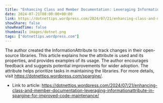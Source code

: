 ```yaml
---
title: "Enhancing Class and Member Documentation: Leveraging InformationAttribute in Spargine for Improved Code Maintenance"
date: 2024-07-21T08:00:00+00:00
link: https://dotnettips.wordpress.com/2024/07/21/enhancing-class-and-member-documentation-leveraging-informationattribute-in-spargine-for-improved-code-maintenance/
showShare: false
showReadTime: false
thumbnail: images/dotnet.png
tags: ["dotnettips.wordpress.com"]
---
```

The author created the InformationAttribute to track changes in their open-source libraries. This article explains how the attribute is used and its properties, and provides examples of its usage. The author encourages feedback and suggests potential improvements for wider adoption. The attribute helps prioritize tasks in maintaining the libraries. For more details, visit https://dotnettips.wordpress.com/spargine/.

- Link to article: https://dotnettips.wordpress.com/2024/07/21/enhancing-class-and-member-documentation-leveraging-informationattribute-in-spargine-for-improved-code-maintenance/
